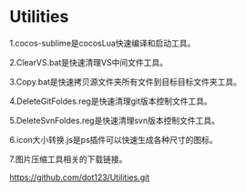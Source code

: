 # Utilities
1.cocos-sublime是cocosLua快速编译和启动工具。

2.ClearVS.bat是快速清理VS中间文件工具。

3.Copy.bat是快速拷贝源文件夹所有文件到目标目标文件夹工具。

4.DeleteGitFoldes.reg是快速清理git版本控制文件工具。

5.DeleteSvnFoldes.reg是快速清理svn版本控制文件工具。

6.icon大小转换.js是ps插件可以快速生成各种尺寸的图标。

7.图片压缩工具相关的下载链接。

https://github.com/dot123/Utilities.git
